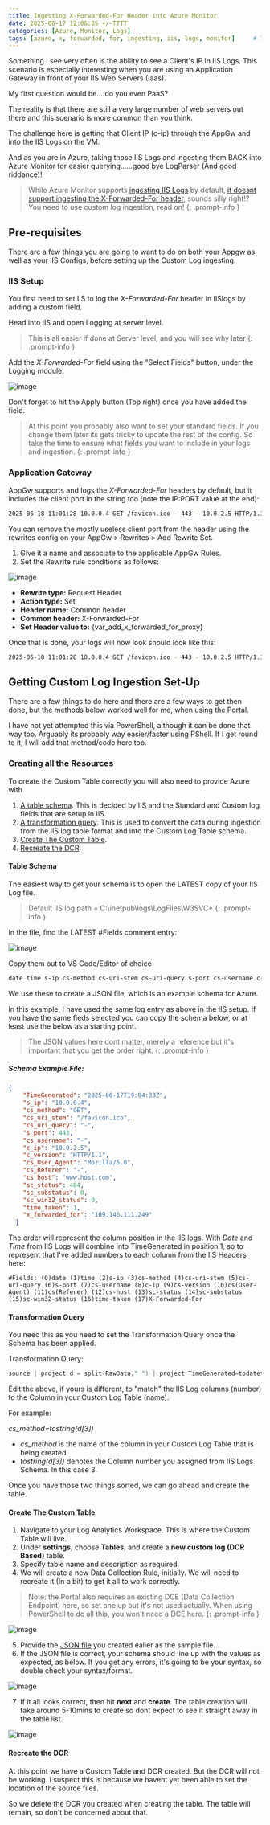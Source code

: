 ```yaml
---
title: Ingesting X-Forwarded-For Header into Azure Monitor
date: 2025-06-17 12:06:05 +/-TTTT
categories: [Azure, Monitor, Logs]
tags: [azure, x, forwarded, for, ingesting, iis, logs, monitor]     # TAG names should always be lowercase
---
```


Something I see very often is the ability to see a Client's IP in IIS Logs. This scenario is especially interesting when you are using an Application Gateway in front of your IIS Web Servers (Iaas).

My first question would be....do you even PaaS?

The reality is that there are still a very large number of web servers out there and this scenario is more common than you think.

The challenge here is getting that Client IP (c-ip) through the AppGw and into the IIS Logs on the VM.

And as you are in Azure, taking those IIS Logs and ingesting them BACK into Azure Monitor for easier querying......good bye LogParser (And good riddance)!

> While Azure Monitor supports <a href="https://learn.microsoft.com/en-us/azure/azure-monitor/vm/data-collection-iis" target="_blank">ingesting IIS Logs</a> by default, <a href="https://learn.microsoft.com/en-us/azure/azure-monitor/vm/data-collection-iis#configure-collection-of-iis-logs-on-client" target="_blank">it doesnt support ingesting the X-Forwarded-For header</a>, sounds silly right!? You need to use custom log ingestion, read on!
{: .prompt-info }

## Pre-requisites

There are a few things you are going to want to do on both your Appgw as well as your IIS Configs, before setting up the Custom Log ingesting.

### IIS Setup

You first need to set IIS to log the *X-Forwarded-For* header in IISlogs by adding a custom field.

Head into IIS and open Logging at server level.

> This is all easier if done at Server level, and you will see why later
{: .prompt-info }

Add the *X-Forwarded-For* field using the "Select Fields" button, under the Logging module:

![image](/assets/img/xff/img_1.png)

 Don't forget to hit the Apply button (Top right) once you have added the field.

> At this point you probably also want to set your standard fields. If you change them later its gets tricky to update the rest of the config. So take the time to ensure what fields you want to include in your logs and ingestion.
> {: .prompt-info }

### Application Gateway

AppGw supports and logs the *X-Forwarded-For* headers by default, but it includes the client port in the string too (note the IP:PORT value at the end):

```bash
2025-06-18 11:01:28 10.0.0.4 GET /favicon.ico - 443 - 10.0.2.5 HTTP/1.1 Mozilla/5.0+(Windows+NT+10.0;+Win64;+x64)+AppleWebKit/537.36+(KHTML,+like+Gecko)+Chrome/137.0.0.0+Safari/537.36+Edg/137.0.0.0 - www.host.com 404 0 2 0 109.146.111.249:61335
```

You can remove the mostly useless client port from the header using the rewrites config on your AppGw > Rewrites > Add Rewrite Set.

1. Give it a name and associate to the applicable AppGw Rules.
2. Set the Rewrite rule conditions as follows:

![image](/assets/img/xff/img_2.png)

- **Rewrite type:** Request Header
- **Action type:** Set
- **Header name:** Common header
- **Common header:** X-Forwarded-For
- **Set Header value to:** {var_add_x_forwarded_for_proxy}

Once that is done, your logs will now look should look like this:

```bash
2025-06-18 11:01:28 10.0.0.4 GET /favicon.ico - 443 - 10.0.2.5 HTTP/1.1 Mozilla/5.0+(Windows+NT+10.0;+Win64;+x64)+AppleWebKit/537.36+(KHTML,+like+Gecko)+Chrome/137.0.0.0+Safari/537.36+Edg/137.0.0.0 - www.host.com 404 0 2 0 109.146.111.249
```

## Getting Custom Log Ingestion Set-Up

There are a few things to do here and there are a few ways to get then done, but the methods below worked well for me, when using the Portal.

I have not yet attempted this via PowerShell, although it can be done that way too. Arguably its probably way easier/faster using PShell. If I get round to it, I will add that method/code here too.

### Creating all the Resources

To create the Custom Table correctly you will also need to provide Azure with

1. [A table schema](#table-schema). This is decided by IIS and the Standard and Custom log fields that are setup in IIS.
2. [A transformation query](#a-transformation-query). This is used to convert the data during ingestion from the IIS log table format and into the Custom Log Table schema.
3. [Create The Custom Table](#create-the-custom-table).
4. [Recreate the DCR](#recreate-the-dcr).

#### Table Schema

The easiest way to get your schema is to open the LATEST copy of your IIS Log file.

> Default IIS log path = C:\inetpub\logs\LogFiles\W3SVC*
> {: .prompt-info }

In the file, find the LATEST #Fields comment entry:

![image](/assets/img/xff/img_3.png)

Copy them out to VS Code/Editor of choice

```powershell
date time s-ip cs-method cs-uri-stem cs-uri-query s-port cs-username c-ip cs-version cs(User-Agent) cs(Referer) cs-host sc-status sc-substatus sc-win32-status time-taken X-Forwarded-For
```
We use these to create a JSON file, which is an example schema for Azure.

In this example, I have used the same log entry as above in the IIS setup. If you have the same fieds selected you can copy the schema below, or at least use the below as a starting point.

> The JSON values here dont matter, merely a reference but it's important that you get the order right.
> {: .prompt-info }

##### Schema Example File:
```json
{
    "TimeGenerated": "2025-06-17T19:04:33Z",
    "s_ip": "10.0.0.4",
    "cs_method": "GET",
    "cs_uri_stem": "/favicon.ico",
    "cs_uri_query": "-",
    "s_port": 443,
    "cs_username": "-",
    "c_ip": "10.0.2.5",
    "c_version": "HTTP/1.1",
    "cs_User_Agent": "Mozilla/5.0",
    "cs_Referer": "-",
    "cs_host": "www.host.com",
    "sc_status": 404,
    "sc_substatus": 0,
    "sc_win32_status": 0,
    "time_taken": 1,
    "x_forwarded_for": "109.146.111.249"
  }
```

The order will represent the column position in the IIS logs. With *Date* and *Time* from IIS Logs will combine into TimeGenerated in position 1, so to represent that I've added numbers to each column from the IIS Headers here:

```
#Fields: (0)date (1)time (2)s-ip (3)cs-method (4)cs-uri-stem (5)cs-uri-query (6)s-port (7)cs-username (8)c-ip (9)cs-version (10)cs(User-Agent) (11)cs(Referer) (12)cs-host (13)sc-status (14)sc-substatus (15)sc-win32-status (16)time-taken (17)X-Forwarded-For
```

#### Transformation Query

You need this as you need to set the Transformation Query once the Schema has been applied.

Transformation Query:
```powershell
source | project d = split(RawData," ") | project TimeGenerated=todatetime(strcat(d[0], " ", d[1])), s_ip=tostring(d[2]), cs_method=tostring(d[3]), cs_uri_stem=tostring(d[4]), cs_uri_query=tostring(d[5]), s_port=toint(d[6]), cs_username=tostring(d[7]), c_ip=tostring(d[8]), cs_version=tostring(d[9]), cs_User_Agent=tostring(d[10]), cs_referer=tostring(d[11]), cs_host=tostring(d[12]), sc_status=toint(d[13]), sc_substatus=toint(d[14]), sc_win32_status=toint(d[15]), time_taken=toint(d[16]), x_forwarded_for=tostring(d[17])
```
Edit the above, if yours is different, to "match" the IIS Log columns (number) to the Column in your Custom Log Table (name).

For example:

*cs_method=tostring(d[3])*
- *cs_method* is the name of the column in your Custom Log Table that is being created.
- *tostring(d[3])* denotes the Column number you assigned from IIS Logs Schema. In this case 3.

Once you have those two things sorted, we can go ahead and create the table.

#### Create The Custom Table

1. Navigate to your Log Analytics Workspace. This is where the Custom Table will live.
2. Under **settings**, choose **Tables**, and create a **new custom log (DCR Based)** table.
3. Specify table name and description as required.
4. We will create a new Data Collection Rule, initially. We will need to recreate it (In a bit) to get it all to work correctly.

> Note: the Portal also requires an existing DCE (Data Collection Endpoint) here, so set one up but it's not used actually. When using PowerShell to do all this, you won't need a DCE here.
> {: .prompt-info }

![image](/assets/img/xff/img_4.png)

5. Provide the [JSON file](#schema-example-file) you created ealier as the sample file.
6. If the JSON file is correct, your schema should line up with the values as expected, as below. If you get any errors, it's going to be your syntax, so double check your syntax/format.

![image](/assets/img/xff/img_5.png)

7. If it all looks correct, then hit **next** and **create**. The table creation will take around 5-10mins to create so dont expect to see it straight away in the table list.

![image](/assets/img/xff/img_6.png)

#### Recreate the DCR

At this point we have a Custom Table and DCR created. But the DCR will not be working. I suspect this is because we havent yet been able to set the location of the source files.

So we delete the DCR you created when creating the table. The table will remain, so don't be concerned about that.